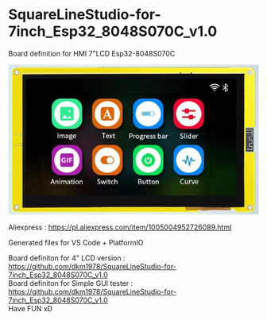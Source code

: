 # SquareLineStudio-for-7inch_Esp32_8048S070C_v1.0

Board definition for HMI 7"LCD Esp32-8048S070C

![alt text](7inch_Esp32_8048S070C.png)

Aliexpress : https://pl.aliexpress.com/item/1005004952726089.html

Generated files for VS Code + PlatformIO

Board definiton for 4" LCD version : https://github.com/dkm1978/SquareLineStudio-for-7inch_Esp32_8048S070C_v1.0<br />
Board definiton for Simple GUI tester : https://github.com/dkm1978/SquareLineStudio-for-7inch_Esp32_8048S070C_v1.0<br />
Have FUN xD

